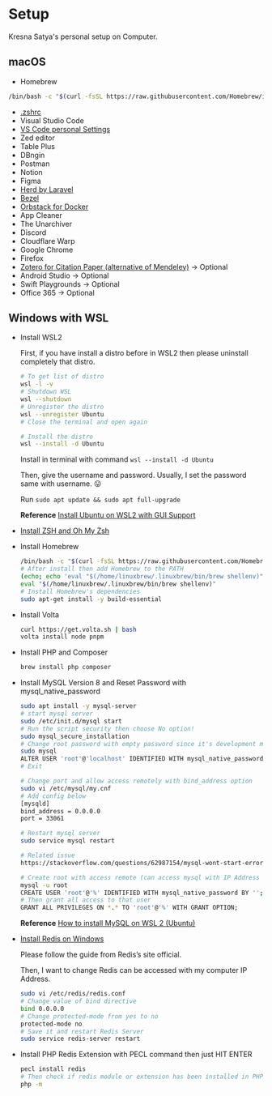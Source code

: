 # Setup
Kresna Satya's personal setup on Computer.

## macOS

- Homebrew

```bash
/bin/bash -c "$(curl -fsSL https://raw.githubusercontent.com/Homebrew/install/HEAD/install.sh)"
```

- [.zshrc](/.zshrc)
- Visual Studio Code
- [VS Code personal Settings](/vscode-user-settings/settings.json)
- Zed editor
- Table Plus
- DBngin
- Postman
- Notion
- Figma
- [Herd by Laravel](https://herd.laravel.com)
- [Bezel](https://getbezel.app/)
- [Orbstack for Docker](https://orbstack.dev/)
- App Cleaner
- The Unarchiver
- Discord
- Cloudflare Warp
- Google Chrome
- Firefox
- [Zotero for Citation Paper (alternative of Mendeley)](https://www.zotero.org/) -> Optional
- Android Studio -> Optional
- Swift Playgrounds -> Optional
- Office 365 -> Optional

## Windows with WSL

- Install WSL2

    First, if you have install a distro before in WSL2 then please uninstall completely that distro.

    ```bash
    # To get list of distro
    wsl -l -v
    # Shutdown WSL
    wsl --shutdown
    # Unregister the distro
    wsl --unregister Ubuntu
    # Close the terminal and open again

    # Install the distro
    wsl --install -d Ubuntu
    ```

    Install in terminal with command `wsl --install -d Ubuntu`

    Then, give the username and password. Usually, I set the password same with username. 😛

    Run `sudo apt update && sudo apt full-upgrade`

    **Reference**
    [Install Ubuntu on WSL2 with GUI Support](https://ubuntu.com/tutorials/install-ubuntu-on-wsl2-on-windows-11-with-gui-support#1-overview)

- [Install ZSH and Oh My Zsh](https://dev.to/contactsunny/installing-zsh-and-oh-my-zsh-on-windows-11-with-wsl2-1p5i)
- Install Homebrew

    ```bash
    /bin/bash -c "$(curl -fsSL https://raw.githubusercontent.com/Homebrew/install/HEAD/install.sh)"
    # After install then add Homebrew to the PATH
    (echo; echo 'eval "$(/home/linuxbrew/.linuxbrew/bin/brew shellenv)"') >> /home/usdidev/.zshrc
    eval "$(/home/linuxbrew/.linuxbrew/bin/brew shellenv)"
    # Install Homebrew's dependencies
    sudo apt-get install -y build-essential
    ```
- Install Volta

    ```bash
    curl https://get.volta.sh | bash
    volta install node pnpm
    ```
- Install PHP and Composer

    ```bash
    brew install php composer
    ```
- Install MySQL Version 8 and Reset Password with mysql_native_password
    
    ```bash
    sudo apt install -y mysql-server
    # start mysql server
    sudo /etc/init.d/mysql start
    # Run the script security then choose No option!
    sudo mysql_secure_installation
    # Change root password with empty password since it's development mode
    sudo mysql
    ALTER USER 'root'@'localhost' IDENTIFIED WITH mysql_native_password BY '';
    # Exit

    # Change port and allow access remotely with bind_address option
    sudo vi /etc/mysql/my.cnf
    # Add config below
    [mysqld]
    bind_address = 0.0.0.0
    port = 33061

    # Restart mysql server
    sudo service mysql restart

    # Related issue
    https://stackoverflow.com/questions/62987154/mysql-wont-start-error-su-warning-cannot-change-directory-to-nonexistent

    # Create root with access remote (can access mysql with IP Address of my computer)
    mysql -u root
    CREATE USER 'root'@'%' IDENTIFIED WITH mysql_native_password BY '';
    # Then grant all access to that user
    GRANT ALL PRIVILEGES ON *.* TO 'root'@'%' WITH GRANT OPTION;
    ```

    **Reference**
    [How to install MySQL on WSL 2 (Ubuntu)](https://pen-y-fan.github.io/2021/08/08/How-to-install-MySQL-on-WSL-2-Ubuntu/)

- [Install Redis on Windows](https://redis.io/docs/install/install-redis/install-redis-on-windows/)
    
    Please follow the guide from Redis’s site official.

    Then, I want to change Redis can be accessed with my computer IP Address.

    ```bash
    sudo vi /etc/redis/redis.conf
    # Change value of bind directive
    bind 0.0.0.0
    # Change protected-mode from yes to no
    protected-mode no
    # Save it and restart Redis Server
    sudo service redis-server restart
    ```

- Install PHP Redis Extension with PECL command then just HIT ENTER

    ```bash
    pecl install redis
    # Then check if redis module or extension has been installed in PHP
    php -m
    ```


